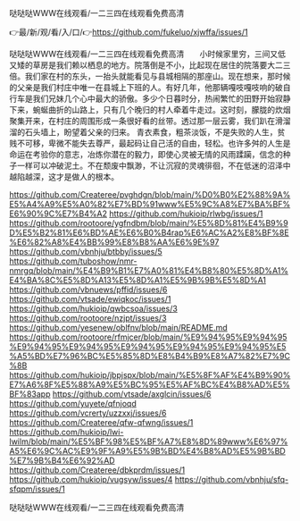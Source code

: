 哒哒哒WWW在线观看/一二三四在线观看免费高清

👉最/新/观/看/入/口/👉https://github.com/fukeluo/xjwffa/issues/1

哒哒哒WWW在线观看/一二三四在线观看免费高清　　小时候家里穷，三间又低又矮的草房是我们赖以栖息的地方。院落倒是不小，比起现在居住的院落要大二三倍。我们家在村的东头，一抬头就能看见与县城相隔的那座山。现在想来，那时候的父亲是我们村庄中唯一在县城上下班的人。有好几年，他那辆嘎吱嘎吱响的破自行车是我们兄妹几个心中最大的骄傲。多少个日暮时分，热闹繁忙的田野开始寂静下来，蜿蜒曲折的山路上，只有几个晚归的村人牵着牛走过。这时刻，朦胧的炊烟聚集开来，在村庄的周围形成一条很好看的丝带。透过那一层云雾，我们趴在滑溜溜的石头墙上，盼望着父亲的归来。
青衣素食，粗茶淡饭，不是失败的人生，贫贱不可移，卑微不能失去尊严，最起码让自己活的自由，轻松。也许多舛的人生是命运在考验你的意志，冶炼你潜在的毅力，即使心灵被无情的风雨蹂躏，信念的种子一样可以冲破泥土。不在颓废中飘渺，不让沉寂的灵魂徘徊，不在低迷的沼泽中越陷越深，这才是做人的根本。


https://github.com/Createree/pvghdgn/blob/main/%D0%B0%E2%88%9A%E5%A4%A9%E5%A0%82%E7%BD%91www%E5%9C%A8%E7%BA%BF%E6%90%9C%E7%B4%A2
https://github.com/hukioip/rlwbg/issues/1
https://github.com/rootoore/ygfndbm/blob/main/%E5%8D%81%E4%B9%9D%E5%B2%81%E6%BD%AE%E6%B0%B4rap%E6%AC%A2%E8%BF%8E%E6%82%A8%E4%BB%99%E8%B8%AA%E6%9E%97
https://github.com/vbnhju/btbby/issues/5
https://github.com/tuboshow/nmr-nmrgq/blob/main/%E4%B9%B1%E7%A0%81%E4%B8%80%E5%8D%A1%E4%BA%8C%E5%8D%A13%E5%8D%A1%E5%9B%9B%E5%8D%A1
https://github.com/vbnuews/pffid/issues/6
https://github.com/vtsade/ewiqkoc/issues/1
https://github.com/hukioip/qwbcsoa/issues/3
https://github.com/rootoore/nzjpt/issues/3
https://github.com/yesenew/oblfnv/blob/main/README.md
https://github.com/rootoore/rfmjcer/blob/main/%E9%94%95%E9%94%95%E9%94%95%E9%94%95%E9%94%95%E9%94%95%E9%94%95%E5%A5%BD%E7%96%BC%E5%85%8D%E8%B4%B9%E8%A7%82%E7%9C%8B
https://github.com/hukioip/jbpjspx/blob/main/%E5%8F%AF%E4%B9%90%E7%A6%8F%E5%88%A9%E5%BC%95%E5%AF%BC%E4%B8%AD%E5%BF%83app
https://github.com/vtsade/axglcin/issues/6
https://github.com/yuyete/qfnjoqd
https://github.com/vcrerty/uzzxxj/issues/6
https://github.com/Createree/qfw-qfwng/issues/1
https://github.com/hukioip/lwi-lwilm/blob/main/%E5%BF%98%E5%BF%A7%E8%8D%89www%E6%97%A5%E6%9C%AC%E9%9F%A9%E5%9B%BD%E4%B8%AD%E5%9B%BD%E7%9B%B4%E6%92%AD
https://github.com/Createree/dbkprdm/issues/1
https://github.com/hukioip/vugsyw/issues/4
https://github.com/vbnhju/sfq-sfqpm/issues/1

哒哒哒WWW在线观看/一二三四在线观看免费高清
